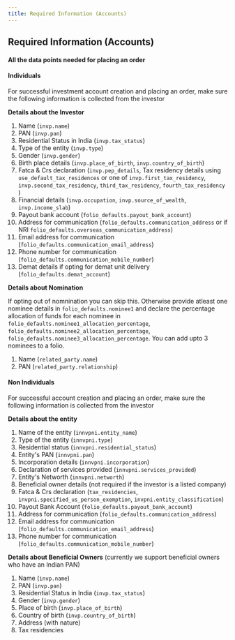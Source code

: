 ```yaml
---
title: Required Information (Accounts)
---
```

## Required Information (Accounts)
#### All the data points needed for placing an order

<!-- Investment account is the holding account for all your investor's mutual fund investments.

Call [FPDocs, create investment a/c]() with the following json

```json
{
  "primary_investor": "invpni_c55240e4b09d4617812bb9557b399a42",
  "folio_defaults": {
    "communication_email_address": "email_bf1026954d0545e190727de1537d9e66",
    "communication_mobile_number": "phone_0f4a90134705474eb2e354d9b5ba5f56",
    "communication_address": "addr_8c50b6930ebf4ec7a7ddd58c34bdf1d8",
    "payout_bank_account": "bac_8c50b6930ebf4ec7a7ddd58c34bdf1d8"
  }
}
```

FP uses the information in `folio_defaults` while creating a new folio

--- -->
#### Individuals

For successful investment account creation and placing an order, make sure the following information is collected from the investor

**Details about the Investor**

1. Name  (`invp.name`)
2. PAN  (`invp.pan`)
3. Residential Status in India (`invp.tax_status`)
4. Type of the entity (`invp.type`)
4. Gender (`invp.gender`)
5. Birth place details  (`invp.place_of_birth`, `invp.country_of_birth`)
7. Fatca & Crs declaration  (`invp.pep_details`, Tax residency details using `use_default_tax_residences` or one of `invp.first_tax_residency`, `invp.second_tax_residency`, `third_tax_residency`, `fourth_tax_residency` )
8. Financial details (`invp.occupation`, `invp.source_of_wealth`, `invp.income_slab`)
12. Payout bank account (`folio_defaults.payout_bank_account`)
13. Address for communication (`folio_defaults.communication_address` or if NRI `folio_defaults.overseas_communication_address`)
14. Email address for communication (`folio_defaults.communication_email_address`)
15. Phone number for communication (`folio_defaults.communication_mobile_number`)
15. Demat details if opting for demat unit delivery (`folio_defaults.demat_account`)

**Details about Nomination** 

If opting out of nomnination you can skip this. Otherwise provide atleast one nominee details in `folio_defaults.nominee1` and declare the percentage allocation of funds for each nominee in `folio_defaults.nominee1_allocation_percentage`, `folio_defaults.nominee2_allocation_percentage`, `folio_defaults.nominee3_allocation_percentage`. You can add upto 3 nominees to a folio.

1. Name (`related_party.name`)
2. PAN (`related_party.relationship`)



#### Non Individuals

For successful account creation and placing an order, make sure the following information is collected from the investor

**Details about the entity**  
1. Name of the entity (`innvpni.entity_name`)
2. Type of the entity (`innvpni.type`)
3. Residential status (`innvpni.residential_status`)
4. Entity's PAN (`innvpni.pan`)
5. Incorporation details (`innvpni.incorporation`)
6. Declaration of services provided (`innvpni.services_provided`)
7. Entity's Networth (`innvpni.networth`)
8. Beneficial owner details (not required if the investor is a listed company)
9. Fatca & Crs declaration (`tax_residencies`, `invpni.specified_us_person_exemption`, `invpni.entity_classification`)
10. Payout Bank Account (`folio_defaults.payout_bank_account`)
10. Address for communication (`folio_defaults.communication_address`)
11. Email address for communication (`folio_defaults.communication_email_address`)
12. Phone number for communication (`folio_defaults.communication_mobile_number`)

**Details about Beneficial Owners** (currently we support beneficial owners who have an Indian PAN)  

1. Name (`invp.name`)
2. PAN (`invp.pan`)
3. Residential Status in India (`invp.tax_status`)
4. Gender (`invp.gender`)
5. Place of birth (`invp.place_of_birth`)
6. Country of birth (`invp.country_of_birth`)
7. Address (with nature)
8. Tax residencies



